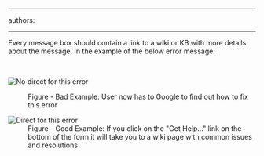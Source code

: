 

---
authors:

---




<span class='intro'> <p>Every message box should contain a link to a wiki or KB with more details about the message. In the example of the below error message&#58;</p> </span>

​<dl class="badImage"><dt><img src="http&#58;//www.ssw.com.au/ssw/Standards/Rules/Images/NoDirectForError.jpg" alt="No direct for this error" /></dt>
<dd>Figure - Bad Example&#58; User now has to Google to find out how to fix this error</dd></dl>
<dl class="goodImage"><dt><img src="http&#58;//www.ssw.com.au/ssw/Standards/Rules/Images/DirectForError.jpg" alt="Direct for this error" /></dt>
<dd>Figure - Good Example&#58; If you click on the &quot;Get Help...&quot; link on the bottom of the form it will take you to a wiki page with common issues and resolutions</dd></dl>



